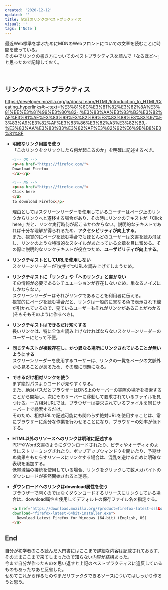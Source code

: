 ```yaml
---
created: '2020-12-12'
updated: ''
title: htmlのリンクのベストプラクティス
visual: ''
tags: ['Note']
---
```


最近Web標準を学ぶためにMDNのWebフロントについての文章を読むことに時間を使っている。  
その中でリンクの書き方についてのベストプラクティスを読んで「なるほど〜」と思ったので記録しておく。  

&nbsp;

## リンクのベストプラクティス

<https://developer.mozilla.org/ja/docs/Learn/HTML/Introduction_to_HTML/Creating_hyperlinks#:~:text=%E3%81%8C%E3%81%82%E3%82%8A%E3%81%BE%E3%81%99%E3%80%82-,%E3%83%AA%E3%83%B3%E3%82%AF%E3%81%AE%E3%83%99%E3%82%B9%E3%83%88%E3%83%97%E3%83%A9%E3%82%AF%E3%83%86%E3%82%A3%E3%82%B9,-%E3%83%AA%E3%83%B3%E3%82%AF%E3%82%92%E6%9B%B8%E3%81%8F>


- **明確なリンク用語を使う**  
    「このリンクをクリックしたら何が起こるのか」を明確に記述するべき。  

    ```html
    <!-- OK -->
    <p><a href="https://firefox.com/">
    Download Firefox
    </a></p>
    ```

    ```html
    <!-- NG -->
    <p><a href="https://firefox.com/">
    Click here
    </a>
    to download Firefox</p>
    ```

    理由としてはスクリーンリーダーを使用しているユーザーはページ上のリンクからリンクへと遷移する場合があり、その時にリンクのテキストが「Click here」だと、リンク実行時何が起こるかわからない。説明的なテキストであれば十分な理解が得られるため、**アクセシビリティが向上する**。  
    また、視覚的にページを読む場合でもほとんどのユーザーは文書を読み飛ばし、リンクのような特徴的なスタイルがあたっている文章を目に留める。その際に説明的なリンクテキストが役立つため、**ユーザビリティが向上する**。

- **リンクテキストとしてURLを使用しない**  
  スクリーンリーダーが1文字ずつURLを読み上げてしまうため。  

- **リンクテキストに「リンク」や「へのリンク」と書かない**  
  その情報が必要であるシチュエーションが存在しないため、単なるノイズにしかならない。  
  スクリーンリーダーはそれがリンクであることを利用者に伝える。  
  視覚的にページを読む場合だと、リンクは一般的に異なる色で表示され下線が引かれているので、見ているユーザーもそれがリンクがあることがわかる(そもそもそのように作るべき)。  

- **リンクテキストはできるだけ短くする**  
  長いリンクは、特に全体を読み上げなければならないスクリーンリーダーのユーザーにとって不便。  

- **同じテキストが複数存在し、かつ異なる場所にリンクされていることが無いようにする**  
  スクリーンリーダーを使用するユーザーは、リンクの一覧をページの文脈外から見ることがあるため、その際に問題になる。  

- **できるだけ相対リンクを使う**  
  まず絶対パスよりコードが見やすくなる。  
  また、絶対パスだとブラウザーはDNS上のサーバーの実際の場所を検索することから開始し、次にそのサーバーに移動して要求されているファイルを見つける。一方相対URLでは、ブラウザーは要求されているファイルを同じサーバー上で検索するだけ。  
  そのため、相対URLで記述可能にも関わらず絶対URLを使用することは、常にブラウザーに余分な作業を行わせることになり、ブラウザーの効率が低下する。

- **HTML以外のリソースへのリンクは明確に記述する**  
  PDFやWord文書のようにダウンロードされたり、ビデオやオーディオのようにストリーミングされたり、ポップアップウィンドウを開いたり、予期せぬ効果をもたらすリソースにリンクする場合は、混乱を避けるために明確な表現を追加する。  
  低帯域幅の接続を使用している場合、リンクをクリックして数メガバイトのダウンロードが突然開始されると迷惑。

- **ダウンロードへのリンクはdownload属性を使う**  
  ブラウザーで開くのではなくダウンロードするリソースにリンクしている場合は、download属性を使用してデフォルトの保存ファイル名を指定する。  

  ```html
  <a href="https://download.mozilla.org/?product=firefox-latest-ssl&os=win64&lang=en-US"
  download="firefox-latest-64bit-installer.exe">
    Download Latest Firefox for Windows (64-bit) (English, US)
  </a>
  ```

## End  

自分が初学者のころ読んだ入門書にはここまで詳細な内容は記載されておらず、そのままここまで来てしまったので知らない内容が結構あった。  
今まで自分が作ったものを思い返すと上記のベストプラクティスに違反しているものもあったなあと反省した。  
せめてこれから作るものやまだリファクタできるソースについてはしっかり作ろうと思う。  
